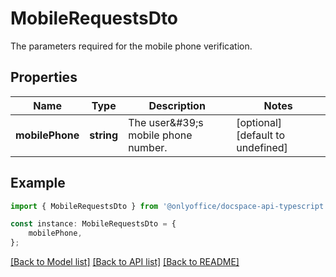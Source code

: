 # MobileRequestsDto

The parameters required for the mobile phone verification.

## Properties

Name | Type | Description | Notes
------------ | ------------- | ------------- | -------------
**mobilePhone** | **string** | The user\&#39;s mobile phone number. | [optional] [default to undefined]

## Example

```typescript
import { MobileRequestsDto } from '@onlyoffice/docspace-api-typescript';

const instance: MobileRequestsDto = {
    mobilePhone,
};
```

[[Back to Model list]](../README.md#documentation-for-models) [[Back to API list]](../README.md#documentation-for-api-endpoints) [[Back to README]](../README.md)
